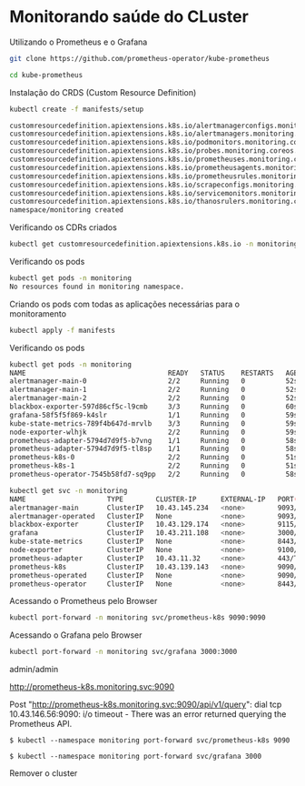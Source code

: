 # Monitorando saúde do CLuster

Utilizando o Prometheus e o Grafana

```bash
git clone https://github.com/prometheus-operator/kube-prometheus

cd kube-prometheus
```

Instalação do CRDS (Custom Resource Definition)

```bash
kubectl create -f manifests/setup

customresourcedefinition.apiextensions.k8s.io/alertmanagerconfigs.monitoring.coreos.com created
customresourcedefinition.apiextensions.k8s.io/alertmanagers.monitoring.coreos.com created
customresourcedefinition.apiextensions.k8s.io/podmonitors.monitoring.coreos.com created
customresourcedefinition.apiextensions.k8s.io/probes.monitoring.coreos.com created
customresourcedefinition.apiextensions.k8s.io/prometheuses.monitoring.coreos.com created
customresourcedefinition.apiextensions.k8s.io/prometheusagents.monitoring.coreos.com created
customresourcedefinition.apiextensions.k8s.io/prometheusrules.monitoring.coreos.com created
customresourcedefinition.apiextensions.k8s.io/scrapeconfigs.monitoring.coreos.com created
customresourcedefinition.apiextensions.k8s.io/servicemonitors.monitoring.coreos.com created
customresourcedefinition.apiextensions.k8s.io/thanosrulers.monitoring.coreos.com created
namespace/monitoring created
```

Verificando os CDRs criados

```bash
kubectl get customresourcedefinition.apiextensions.k8s.io -n monitoring
```

Verificando os pods

```bash
kubectl get pods -n monitoring
No resources found in monitoring namespace.
```

Criando os pods com todas as aplicações necessárias para o monitoramento

```bash
kubectl apply -f manifests
```

Verificando os pods

```bash
kubectl get pods -n monitoring
NAME                                   READY   STATUS    RESTARTS   AGE
alertmanager-main-0                    2/2     Running   0          52s
alertmanager-main-1                    2/2     Running   0          52s
alertmanager-main-2                    2/2     Running   0          52s
blackbox-exporter-597d86cf5c-l9cmb     3/3     Running   0          60s
grafana-58f5f5f869-k4slr               1/1     Running   0          59s
kube-state-metrics-789f4b647d-mrvlb    3/3     Running   0          59s
node-exporter-wlhjk                    2/2     Running   0          59s
prometheus-adapter-5794d7d9f5-b7vng    1/1     Running   0          58s
prometheus-adapter-5794d7d9f5-tl8sp    1/1     Running   0          58s
prometheus-k8s-0                       2/2     Running   0          51s
prometheus-k8s-1                       2/2     Running   0          51s
prometheus-operator-7545b58fd7-sq9pp   2/2     Running   0          58s
```


```bash
kubectl get svc -n monitoring
NAME                    TYPE        CLUSTER-IP      EXTERNAL-IP   PORT(S)                      AGE
alertmanager-main       ClusterIP   10.43.145.234   <none>        9093/TCP,8080/TCP            3m
alertmanager-operated   ClusterIP   None            <none>        9093/TCP,9094/TCP,9094/UDP   2m52s
blackbox-exporter       ClusterIP   10.43.129.174   <none>        9115/TCP,19115/TCP           3m
grafana                 ClusterIP   10.43.211.108   <none>        3000/TCP                     2m59s
kube-state-metrics      ClusterIP   None            <none>        8443/TCP,9443/TCP            2m59s
node-exporter           ClusterIP   None            <none>        9100/TCP                     2m59s
prometheus-adapter      ClusterIP   10.43.11.32     <none>        443/TCP                      2m58s
prometheus-k8s          ClusterIP   10.43.139.143   <none>        9090/TCP,8080/TCP            2m59s
prometheus-operated     ClusterIP   None            <none>        9090/TCP                     2m51s
prometheus-operator     ClusterIP   None            <none>        8443/TCP                     2m58s
```

Acessando o Prometheus pelo Browser

```bash
kubectl port-forward -n monitoring svc/prometheus-k8s 9090:9090
```

Acessando o Grafana pelo Browser

```bash
kubectl port-forward -n monitoring svc/grafana 3000:3000
```

admin/admin

http://prometheus-k8s.monitoring.svc:9090

Post "http://prometheus-k8s.monitoring.svc:9090/api/v1/query": dial tcp 10.43.146.56:9090: i/o timeout - There was an error returned querying the Prometheus API.

```shell
$ kubectl --namespace monitoring port-forward svc/prometheus-k8s 9090
```

```shell
$ kubectl --namespace monitoring port-forward svc/grafana 3000
```

Remover o cluster